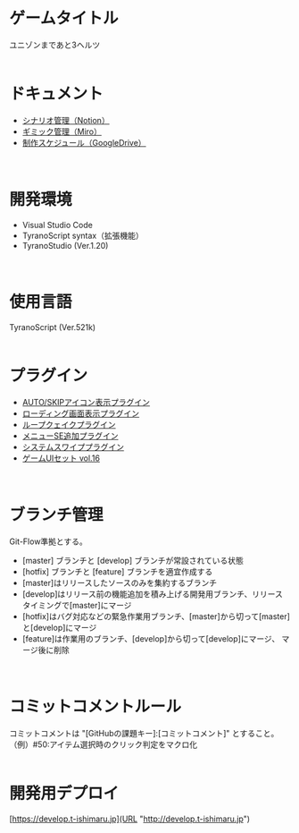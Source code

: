 # ゲームタイトル
ユニゾンまであと3ヘルツ
<br><br>

# ドキュメント
- [シナリオ管理（Notion）](https://www.notion.so/be497e282b5d433f92e89066e61487a7?pvs=4)
- [ギミック管理（Miro）](https://miro.com/app/board/uXjVMu73o-0=/?share_link_id=43222203281)
- [制作スケジュール（GoogleDrive）](https://docs.google.com/spreadsheets/d/1QQv_C-i48v1J4FhACiTby4wgs-4jLAomFaia72DbZKg/edit#gid=977611269)
<br>

# 開発環境
- Visual Studio Code
- TyranoScript syntax（拡張機能）
- TyranoStudio (Ver.1.20)
<br>

# 使用言語
TyranoScript (Ver.521k)
<br><br>

# プラグイン
- [AUTO/SKIPアイコン表示プラグイン](https://tarowimo.outside-i.com/?p=326)
- [ローディング画面表示プラグイン](https://mamecho.booth.pm/items/3011729)
- [ループクェイクプラグイン](https://booth.pm/ja/items/2676939)
- [メニューSE追加プラグイン](https://memocho.booth.pm/items/3008345)
- [システムスワイププラグイン](https://note.com/milkcat/n/naaeade56fcf5)
- [ゲームUIセット vol.16](https://ko10panda.booth.pm/items/3969477)
<br>

# ブランチ管理
Git-Flow準拠とする。

- [master] ブランチと [develop] ブランチが常設されている状態
- [hotfix] ブランチと [feature] ブランチを適宜作成する
- [master]はリリースしたソースのみを集約するブランチ
- [develop]はリリース前の機能追加を積み上げる開発用ブランチ、リリースタイミングで[master]にマージ
- [hotfix]はバグ対応などの緊急作業用ブランチ、[master]から切って[master]と[develop]にマージ
- [feature]は作業用のブランチ、[develop]から切って[develop]にマージ、 マージ後に削除
<br>

# コミットコメントルール
コミットコメントは "[GitHubの課題キー]:[コミットコメント]" とすること。<br>
（例）#50:アイテム選択時のクリック判定をマクロ化
<br><br>

# 開発用デプロイ
[https://develop.t-ishimaru.jp](URL "http://develop.t-ishimaru.jp")
